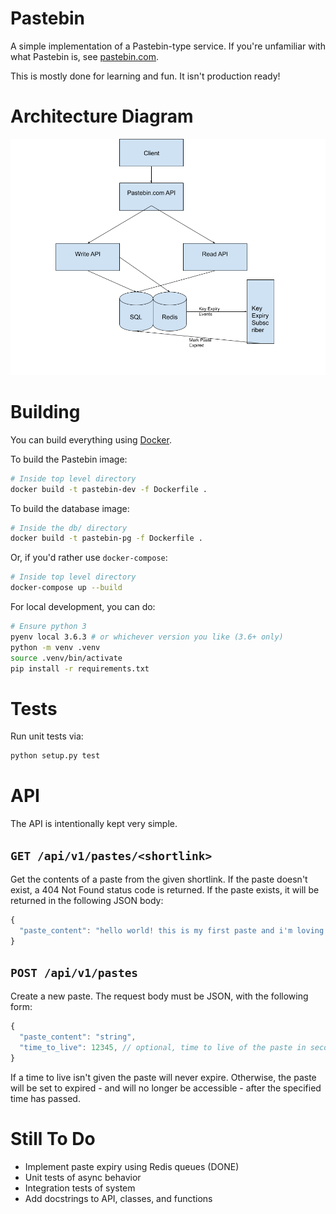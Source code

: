 # Pastebin

A simple implementation of a Pastebin-type service. If you're unfamiliar with what Pastebin is,
see [pastebin.com](https://pastebin.com/).

This is mostly done for learning and fun. It isn't production ready!

# Architecture Diagram

![](arch_diagram.png)

# Building

You can build everything using [Docker](https://www.docker.com/).

To build the Pastebin image:

```bash
# Inside top level directory
docker build -t pastebin-dev -f Dockerfile .
```

To build the database image:

```bash
# Inside the db/ directory
docker build -t pastebin-pg -f Dockerfile .
```

Or, if you'd rather use `docker-compose`:

```bash
# Inside top level directory
docker-compose up --build
```

For local development, you can do:

```bash
# Ensure python 3
pyenv local 3.6.3 # or whichever version you like (3.6+ only)
python -m venv .venv
source .venv/bin/activate
pip install -r requirements.txt
```

# Tests

Run unit tests via:

```bash
python setup.py test
```

# API

The API is intentionally kept very simple.

## `GET /api/v1/pastes/<shortlink>`

Get the contents of a paste from the given shortlink. If the paste doesn't exist,
a 404 Not Found status code is returned. If the paste exists, it will be returned
in the following JSON body:

```javascript
{
  "paste_content": "hello world! this is my first paste and i'm loving it!"
}
```

## `POST /api/v1/pastes`

Create a new paste. The request body must be JSON, with the following form:

```javascript
{
  "paste_content": "string",
  "time_to_live": 12345, // optional, time to live of the paste in seconds
}
```

If a time to live isn't given the paste will never expire. Otherwise, the paste
will be set to expired - and will no longer be accessible - after the specified time
has passed.

# Still To Do

* Implement paste expiry using Redis queues (DONE)
* Unit tests of async behavior
* Integration tests of system
* Add docstrings to API, classes, and functions
